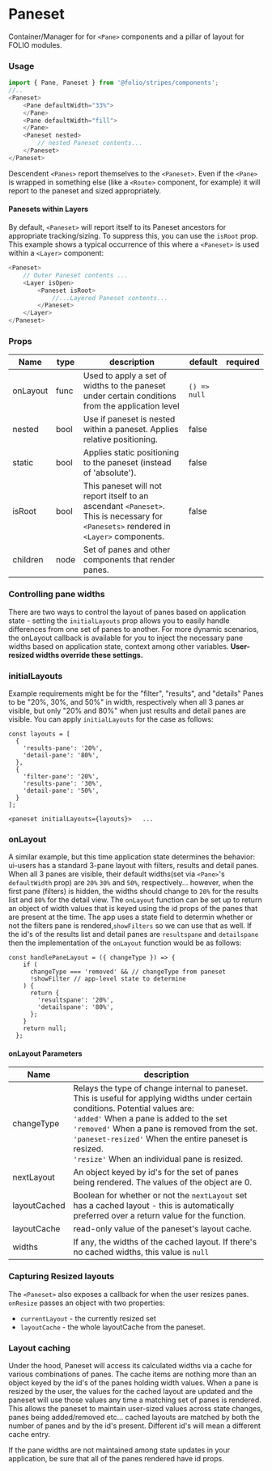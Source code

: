 # Paneset
Container/Manager for for `<Pane>` components and a pillar of layout for FOLIO modules.
### Usage

```js
import { Pane, Paneset } from '@folio/stripes/components';
//..
<Paneset>
    <Pane defaultWidth="33%">
    </Pane>
    <Pane defaultWidth="fill">
    </Pane>
    <Paneset nested>
        // nested Paneset contents...
    </Paneset>
</Paneset>
```

Descendent `<Panes>` report themselves to the `<Paneset>`. Even if the `<Pane>` is wrapped in something else (like a `<Route>` component, for example) it will report to the paneset and sized appropriately.

#### Panesets within Layers
By default, `<Paneset>` will report itself to its Paneset ancestors for appropriate tracking/sizing. To suppress this, you can use the `isRoot` prop. This example shows a typical occurrence of this where a `<Paneset>` is used within a `<Layer>` component:

```js
<Paneset>
    // Outer Paneset contents ...
    <Layer isOpen>
        <Paneset isRoot>
            //...Layered Paneset contents...
        </Paneset>
    </Layer>
</Paneset>
```

### Props
Name | type | description | default | required
--- | --- | --- | --- | ---
onLayout | func | Used to apply a set of widths to the paneset under certain conditions from the application level | `() => null` |
nested | bool | Use if paneset is nested within a paneset. Applies relative positioning. | false |
static | bool | Applies static positioning to the paneset (instead of 'absolute'). | false |
isRoot | bool | This paneset will not report itself to an ascendant `<Paneset>`. This is necessary for `<Panesets>` rendered in `<Layer>` components. | false |
children | node | Set of panes and other components that render panes. | |

### Controlling pane widths

There are two ways to control the layout of panes based on application state - setting the `initialLayouts` prop allows you to easily handle differences from one set of panes to another. For more dynamic scenarios, the onLayout callback is available for you to inject the necessary pane widths based on application state, context among other variables. **User-resized widths override these settings.**

### initialLayouts

Example requirements might be for the "filter", "results", and "details" Panes to be "20%, 30%, and 50%" in width, respectively when all 3 panes ar visible, but only "20% and 80%" when just results and detail panes are visible. You can apply `initialLayouts` for the case as follows:

```
const layouts = [
  {
    'results-pane': '20%',
    'detail-pane': '80%',
  },
  {
    'filter-pane': '20%',
    'results-pane': '30%',
    'detail-pane': '50%',
  }
];

<paneset initialLayouts={layouts}>   ...
```

### onLayout

A similar example, but this time application state determines the behavior: ui-users has a standard 3-pane layout with filters, results and detail panes. When all 3 panes are visible, their default widths(set via `<Pane>`'s `defaultWidth` prop) are `20%` `30%` and `50%`, respectively... however, when the first pane (filters) is hidden, the widths should change to `20%` for the results list and `80%` for the detail view. The `onLayout` function can be set up to return an object of width values that is keyed using the id props of the panes that are present at the time.
The app uses a state field to determin whether or not the filters pane is rendered,`showFilters` so we can use that as well.
If the id's of the results list and detail panes are `resultspane` and `detailspane` then the implementation of the `onLayout` function would be as follows: 

```
const handlePaneLayout = ({ changeType }) => {
    if (
      changeType === 'removed' && // changeType from paneset
      !showFilter // app-level state to determine
    ) {
      return {
        'resultspane': '20%',
        'detailspane': '80%',
      };
    }
    return null;
  };
```

#### onLayout Parameters

Name | description
--- | ---
changeType | Relays the type of change internal to paneset. This is useful for applying widths under certain conditions. Potential values are: <br/>`'added'` When a pane is added to the set <br/>`'removed'` When a pane is removed from the set. <br/>`'paneset-resized'` When the entire paneset is resized. <br/>`'resize'` When an individual pane is resized.
nextLayout | An object keyed by id's for the set of panes being rendered. The values of the object are 0.
layoutCached | Boolean for whether or not the `nextLayout` set has a cached layout - this is automatically preferred over a return value for the function.
layoutCache | read-only value of the paneset's layout cache.
widths | If any, the widths of the cached layout. If there's no cached widths, this value is `null`

### Capturing Resized layouts

The `<Paneset>` also exposes a callback for when the user resizes panes. `onResize` passes an object with two properties: 
* `currentLayout` - the currently resized set
* `layoutCache` - the whole layoutCache from the paneset.

### Layout caching

Under the hood, Paneset will access its calculated widths via a cache for various combinations of panes. The cache items are nothing more than an object keyed by the id's of the panes holding width values. When a pane is resized by the user, the values for the cached layout are updated and the paneset will use those values any time a matching set of panes is rendered. This allows the paneset to maintain user-sized values across state changes, panes being added/removed etc... cached layouts are matched by both the number of panes and by the id's present. Different id's will mean a different cache entry.

If the pane widths are not maintained among state updates in your application, be sure that all of the panes rendered have id props.


